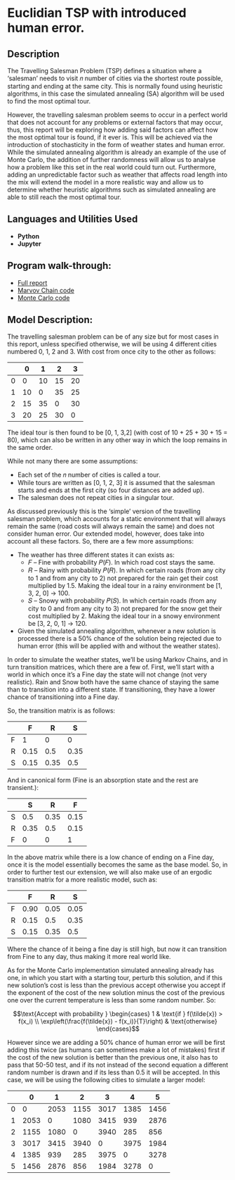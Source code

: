 <h1>Euclidian TSP with introduced human error.</h1>

<h2>Description</h2>
The Travelling Salesman Problem (TSP) defines a situation where a ‘salesman’ needs to visit 𝑛
number of cities via the shortest route possible, starting and ending at the same city. This is normally found using heuristic algorithms, in this case the simulated annealing (SA) algorithm will be used to find the most optimal tour.

However, the travelling salesman problem seems to occur in a perfect world that does not account
for any problems or external factors that may occur, thus, this report will be exploring how adding
said factors can affect how the most optimal tour is found, if it ever is. This will be achieved via the introduction of stochasticity in the form of weather states and human error. While the simulated annealing algorithm is already an example of the use of Monte Carlo, the addition of further randomness will allow us to analyse how a problem like this set in the real world could turn out. Furthermore, adding an unpredictable factor such as weather that affects road length into the mix will extend the model in a more realistic way and allow us to determine whether heuristic algorithms such as simulated annealing are able to still reach the most optimal tour.
<br />


<h2>Languages and Utilities Used</h2>

- <b>Python</b> 
- <b>Jupyter</b>

<h2>Program walk-through:</h2>

- [Full report](https://github.com/cglandeira/Euclidian-TSP/blob/main/Ecludian%20TSP.pdf)
- [Marvov Chain code](https://github.com/cglandeira/Euclidian-TSP/blob/main/Markov%20Chains.ipynb)
- [Monte Carlo code](https://github.com/cglandeira/Euclidian-TSP/blob/main/Monte%20Carlo.ipynb)


<h2>Model Description:</h2>
The travelling salesman problem can be of any size but for most cases in this report, unless specified otherwise, we will be using 4 different cities numbered 0, 1, 2 and 3. With cost from once city to the other as follows:

<p>
  
|   | 0  | 1  | 2  | 3  |
|---|----|----|----|----|
| 0 | 0  | 10 | 15 | 20 |
| 1 | 10 | 0  | 35 | 25 |
| 2 | 15 | 35 | 0  | 30 |
| 3 | 20 | 25 | 30 | 0  |

</p>
<p>
  The ideal tour is then found to be [0, 1, 3,2] (with cost of 10 + 25 + 30 + 15 = 80), which can also be written in any other way in which the loop remains in the same order.
</p>

<p>
  While not many there are some assumptions:
  
- Each set of the 𝑛 number of cities is called a tour.
- While tours are written as [0, 1, 2, 3] it is assumed that the salesman starts and ends at the first city (so four distances are added up).
- The salesman does not repeat cities in a singular tour.
</p>
<p>
  As discussed previously this is the ‘simple’ version of the travelling salesman problem, which accounts for a static environment that will always remain the same (road costs will always remain the same) and does not consider human error. Our extended model, however, does take into account all these factors. So, there are a few more assumptions:

- The weather has three different states it can exists as:
    - 𝐹 – Fine with probability 𝑃(𝐹). In which road cost stays the same.
    - 𝑅 – Rainy with probability 𝑃(𝑅). In which certain roads (from any city to 1 and from any city to 2) not prepared for the rain get their cost multiplied by 1.5. Making the ideal tour in a rainy environment be [1, 3, 2, 0] -> 100.
    - 𝑆 – Snowy with probability 𝑃(𝑆). In which certain roads (from any city to 0 and from any city to 3) not prepared for the snow get their cost multiplied by 2. Making the ideal tour in a snowy environment be [3, 2, 0, 1] -> 120.
- Given the simulated annealing algorithm, whenever a new solution is processed there is a 50% chance of the solution being rejected due to human error (this will be applied with and without the weather states).
</p>
<p>
  In order to simulate the weather states, we’ll be using Markov Chains, and in turn transition matrices, which there are a few of. First, we’ll start with a world in which once it’s a Fine day the state will not change (not very realistic). Rain and Snow both have the same chance of staying the same than to transition into a different state. If transitioning, they have a lower chance of transitioning into a Fine day.
</p>
<p>
  So, the transition matrix is as follows:

|   | F   | R   | S   |
|---|-----|-----|-----|
| F | 1   | 0   | 0   |
| R | 0.15| 0.5 | 0.35|
| S | 0.15| 0.35| 0.5 |

</p>
<p>
  And in canonical form (Fine is an absorption state and the rest are transient.):

|   | S   | R   | F   |
|---|-----|-----|-----|
| S | 0.5 | 0.35| 0.15|
| R | 0.35| 0.5 | 0.15|
| F | 0   | 0   | 1   |
  
</p>
<p>
In the above matrix while there is a low chance of ending on a Fine day, once it is the model essentially becomes the same as the base model. So, in order to further test our extension, we will also make use of an ergodic transition matrix for a more realistic model, such as:

|   | F   | R   | S   |
|---|-----|-----|-----|
| F | 0.90| 0.05| 0.05|
| R | 0.15| 0.5 | 0.35|
| S | 0.15| 0.35| 0.5 |
  
</p>
<p>
  Where the chance of it being a fine day is still high, but now it can transition from Fine to any day, thus making it more real world like.
</p>
<p>
  As for the Monte Carlo implementation simulated annealing already has one, in which you start with a starting tour, perturb this solution, and if this new solution’s cost is less than the previous accept otherwise you accept if the exponent of the cost of the new solution minus the cost of the previous one over the current temperature is less than some random number. So:
</p>
<p>
  
```math
\text{Accept with probability } 
\begin{cases} 
1 & \text{if } f(\tilde{x}) > f(x_i) \\ 
\exp\left(\frac{f(\tilde{x}) - f(x_i)}{T}\right) & \text{otherwise} 
\end{cases}
```  
</p>
<p>
  However since we are adding a 50% chance of human error we will be first adding this twice (as humans can sometimes make a lot of mistakes) first if the cost of the new solution is better than the previous one, it also has to pass that 50-50 test, and if its not instead of the second equation a different random number is drawn and if its less than 0.5 it will be accepted. In this case, we will be using the following cities to simulate a larger model:

|   | 0    | 1    | 2    | 3    | 4    | 5    |
|---|------|------|------|------|------|------|
| 0 | 0    | 2053 | 1155 | 3017 | 1385 | 1456 |
| 1 | 2053 | 0    | 1080 | 3415 | 939  | 2876 |
| 2 | 1155 | 1080 | 0    | 3940 | 285  | 856  |
| 3 | 3017 | 3415 | 3940 | 0    | 3975 | 1984 |
| 4 | 1385 | 939  | 285  | 3975 | 0    | 3278 |
| 5 | 1456 | 2876 | 856  | 1984 | 3278 | 0    |
  
</p>
